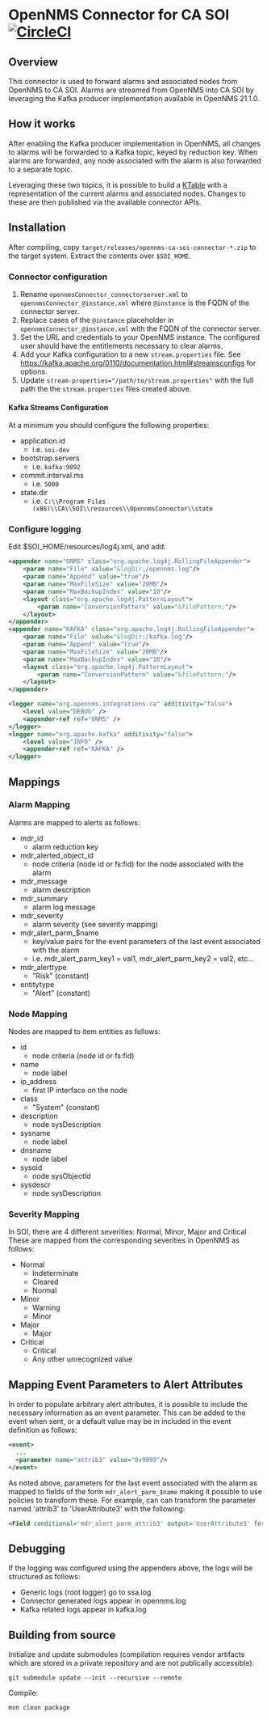 # OpenNMS Connector for CA SOI [![CircleCI](https://circleci.com/gh/OpenNMS/ca-soi-connector.svg?style=svg)](https://circleci.com/gh/OpenNMS/ca-soi-connector)

## Overview

This connector is used to forward alarms and associated nodes from OpenNMS to CA SOI.
Alarms are streamed from OpenNMS into CA SOI by leveraging the Kafka producer implementation available in OpenNMS 21.1.0.

## How it works

After enabling the Kafka producer implementation in OpenNMS, all changes to alarms will be forwarded to a Kafka topic, keyed by reduction key.
When alarms are forwarded, any node associated with the alarm is also forwarded to a separate topic.

Leveraging these two topics, it is possible to build a [KTable](https://docs.confluent.io/current/streams/concepts.html#ktable) with a representation of the current alarms and associated nodes.
Changes to these are then published via the available connector APIs.

## Installation

After compiling, copy `target/releases/opennms-ca-soi-connector-*.zip` to the target system.
Extract the contents over `$SOI_HOME`.

### Connector configuration

1. Rename `opennmsConnector_connectorserver.xml` to `opennmsConnector_@instance.xml` where `@instance` is the FQDN of the connector server.
1. Replace cases of the `@instance` placeholder in `opennmsConnector_@instance.xml` with the FQDN of the connector server.
1. Set the URL and credentials to your OpenNMS instance. The configured user should have the entitlements necessary to clear alarms.
1. Add your Kafka configuration to a new `stream.properties` file. See https://kafka.apache.org/0110/documentation.html#streamsconfigs for options.
1. Update `stream-properties="/path/to/stream.properties"` with the full path the the `stream.properties` files created above.

#### Kafka Streams Configuration

At a minimum you should configure the following properties:

* application.id
   * i.e. `soi-dev`
* bootstrap.servers
   * i.e. `kafka:9092`
* commit.interval.ms
   * i.e. `5000`
* state.dir
   * i.e. `C:\\Program Files (x86)\\CA\\SOI\\resources\\OpennmsConnector\\state`

### Configure logging

Edit $SOI_HOME/resources/log4j.xml, and add:

```xml
<appender name="ONMS" class="org.apache.log4j.RollingFileAppender">
    <param name="File" value="&logDir;/opennms.log"/>
    <param name="Append" value="true"/>
    <param name="MaxFileSize" value="20MB"/>
    <param name="MaxBackupIndex" value="10"/>
    <layout class="org.apache.log4j.PatternLayout">
        <param name="ConversionPattern" value="&filePattern;"/>
    </layout>
</appender>
<appender name="KAFKA" class="org.apache.log4j.RollingFileAppender">
    <param name="File" value="&logDir;/kafka.log"/>
    <param name="Append" value="true"/>
    <param name="MaxFileSize" value="20MB"/>
    <param name="MaxBackupIndex" value="10"/>
    <layout class="org.apache.log4j.PatternLayout">
        <param name="ConversionPattern" value="&filePattern;"/>
    </layout>
</appender>

<logger name="org.opennms.integrations.ca" additivity="false">
    <level value="DEBUG" />
    <appender-ref ref="ONMS" />
</logger>
<logger name="org.apache.kafka" additivity="false">
    <level value="INFO" />
    <appender-ref ref="KAFKA" />
</logger>
```

## Mappings

### Alarm Mapping

Alarms are mapped to alerts as follows:

* mdr_id
   * alarm reduction key
* mdr_alerted_object_id
   * node criteria (node id or fs:fid) for the node associated with the alarm
* mdr_message
   * alarm description
* mdr_summary
   * alarm log message
* mdr_severity
   * alarm severity (see severity mapping)
* mdr_alert_parm_$name
   * key/value pairs for the event parameters of the last event associated with the alarm
   * i.e. mdr_alert_parm_key1 = val1, mdr_alert_parm_key2 = val2, etc...
* mdr_alerttype
   * "Risk" (constant)
* entitytype
   * "Alert" (constant)

### Node Mapping

Nodes are mapped to item entities as follows:

* id
   * node criteria (node id or fs:fid) 
* name
   * node label
* ip_address
   * first IP interface on the node
* class
   * "System" (constant)
* description
   * node sysDescription
* sysname
   * node label
* dnsname
   * node label
* sysoid
   * node sysObjectId
* sysdescr
   * node sysDescription

### Severity Mapping

In SOI, there are 4 different severities: Normal, Minor, Major and Critical
These are mapped from the corresponding severities in OpenNMS as follows:

* Normal
   * Indeterminate
   * Cleared
   * Normal
* Minor
   * Warning
   * Minor
* Major
   * Major
* Critical
   * Critical
   * Any other unrecognized value


## Mapping Event Parameters to Alert Attributes

In order to populate arbitrary alert attributes, it is possible to include the necessary information as an event parameter.
This can be added to the event when sent, or a default value may be in included in the event definition as follows:

```xml
<event>
  ...
  <parameter name="attrib3" value="0x9999"/>
</event>
```

As noted above, parameters for the last event associated with the alarm as mapped to fields of the form `mdr_alert_parm_$name` making it possible to use policies to transform these.
For example, can can transform the parameter named 'attrib3' to 'UserAttribute3' with the following:

```xml
<Field conditional='mdr_alert_parm_attrib3' output='UserAttribute3' format='{0}' input='mdr_alert_parm_attrib3'/>
```

## Debugging

If the logging was configured using the appenders above, the logs will be structured as follows:
* Generic logs (root logger) go to ssa.log
* Connector generated logs appear in opennms.log
* Kafka related logs appear in kafka.log

## Building from source

Initialize and update submodules (compilation requires vendor artifacts which are stored in a private repository and are not publically accessible):

```
git submodule update --init --recursive --remote
```

Compile:

```
mvn clean package
```
